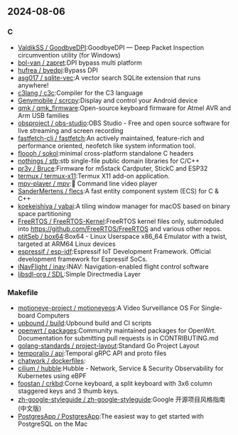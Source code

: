 ## 2024-08-06

### C

* [ValdikSS / GoodbyeDPI](https://github.com/ValdikSS/GoodbyeDPI):GoodbyeDPI — Deep Packet Inspection circumvention utility (for Windows)
* [bol-van / zapret](https://github.com/bol-van/zapret):DPI bypass multi platform
* [hufrea / byedpi](https://github.com/hufrea/byedpi):Bypass DPI
* [asg017 / sqlite-vec](https://github.com/asg017/sqlite-vec):A vector search SQLite extension that runs anywhere!
* [c3lang / c3c](https://github.com/c3lang/c3c):Compiler for the C3 language
* [Genymobile / scrcpy](https://github.com/Genymobile/scrcpy):Display and control your Android device
* [qmk / qmk_firmware](https://github.com/qmk/qmk_firmware):Open-source keyboard firmware for Atmel AVR and Arm USB families
* [obsproject / obs-studio](https://github.com/obsproject/obs-studio):OBS Studio - Free and open source software for live streaming and screen recording
* [fastfetch-cli / fastfetch](https://github.com/fastfetch-cli/fastfetch):An actively maintained, feature-rich and performance oriented, neofetch like system information tool.
* [floooh / sokol](https://github.com/floooh/sokol):minimal cross-platform standalone C headers
* [nothings / stb](https://github.com/nothings/stb):stb single-file public domain libraries for C/C++
* [pr3y / Bruce](https://github.com/pr3y/Bruce):Firmware for m5stack Cardputer, StickC and ESP32
* [termux / termux-x11](https://github.com/termux/termux-x11):Termux X11 add-on application.
* [mpv-player / mpv](https://github.com/mpv-player/mpv):🎥 Command line video player
* [SanderMertens / flecs](https://github.com/SanderMertens/flecs):A fast entity component system (ECS) for C & C++
* [koekeishiya / yabai](https://github.com/koekeishiya/yabai):A tiling window manager for macOS based on binary space partitioning
* [FreeRTOS / FreeRTOS-Kernel](https://github.com/FreeRTOS/FreeRTOS-Kernel):FreeRTOS kernel files only, submoduled into https://github.com/FreeRTOS/FreeRTOS and various other repos.
* [ptitSeb / box64](https://github.com/ptitSeb/box64):Box64 - Linux Userspace x86_64 Emulator with a twist, targeted at ARM64 Linux devices
* [espressif / esp-idf](https://github.com/espressif/esp-idf):Espressif IoT Development Framework. Official development framework for Espressif SoCs.
* [iNavFlight / inav](https://github.com/iNavFlight/inav):INAV: Navigation-enabled flight control software
* [libsdl-org / SDL](https://github.com/libsdl-org/SDL):Simple Directmedia Layer

### Makefile

* [motioneye-project / motioneyeos](https://github.com/motioneye-project/motioneyeos):A Video Surveillance OS For Single-board Computers
* [upbound / build](https://github.com/upbound/build):Upbound build and CI scripts
* [openwrt / packages](https://github.com/openwrt/packages):Community maintained packages for OpenWrt. Documentation for submitting pull requests is in CONTRIBUTING.md
* [golang-standards / project-layout](https://github.com/golang-standards/project-layout):Standard Go Project Layout
* [temporalio / api](https://github.com/temporalio/api):Temporal gRPC API and proto files
* [chatwork / dockerfiles](https://github.com/chatwork/dockerfiles):
* [cilium / hubble](https://github.com/cilium/hubble):Hubble - Network, Service & Security Observability for Kubernetes using eBPF
* [foostan / crkbd](https://github.com/foostan/crkbd):Corne keyboard, a split keyboard with 3x6 column staggered keys and 3 thumb keys.
* [zh-google-styleguide / zh-google-styleguide](https://github.com/zh-google-styleguide/zh-google-styleguide):Google 开源项目风格指南 (中文版)
* [PostgresApp / PostgresApp](https://github.com/PostgresApp/PostgresApp):The easiest way to get started with PostgreSQL on the Mac
